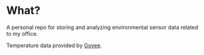 # What?

A personal repo for storing and analyzing environmental sensor data related to my office. 

Temperature data provided by [Govee](https://www.govee.com/product/2/thermometer#home-thermomoter). 

